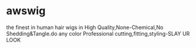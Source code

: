 # awswig
 the finest in human hair wigs in High Quality,None-Chemical,No Shedding&amp;Tangle.do any color Professional cutting,fitting,styling-SLAY UR LOOK 

